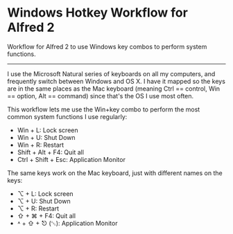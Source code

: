 Windows Hotkey Workflow for Alfred 2
=====================

Workflow for Alfred 2 to use Windows key combos to perform system functions.

---

I use the Microsoft Natural series of keyboards on all my computers, and frequently switch between Windows and OS X. I have it mapped so the keys are in the same places as the Mac keyboard (meaning Ctrl == control, Win == option, Alt == command) since that's the OS I use most often.

This workflow lets me use the Win+key combo to perform the most common system functions I use regularly:

* Win + L: Lock screen
* Win + U: Shut Down
* Win + R: Restart
* Shift + Alt + F4: Quit all
* Ctrl + Shift + Esc: Application Monitor

The same keys work on the Mac keyboard, just with different names on the keys:

* ⌥ + L: Lock screen
* ⌥ + U: Shut Down
* ⌥ + R: Restart
* ⇧ + ⌘ + F4: Quit all
* ˄ + ⇧ + ⎋ (␛): Application Monitor

